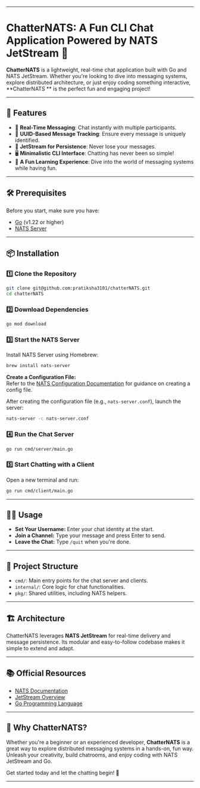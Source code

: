 
---

# **ChatterNATS: A Fun CLI Chat Application Powered by NATS JetStream 🎉**

**ChatterNATS** is a lightweight, real-time chat application built with Go and NATS JetStream. Whether you're looking to
dive into messaging systems, explore distributed architecture, or just enjoy coding something interactive, **ChatterNATS
** is the perfect fun and engaging project!

---

## 🚀 **Features**

- 🌟 **Real-Time Messaging**: Chat instantly with multiple participants.
- 🔗 **UUID-Based Message Tracking**: Ensure every message is uniquely identified.
- 💾 **JetStream for Persistence**: Never lose your messages.
- 🖥️ **Minimalistic CLI Interface**: Chatting has never been so simple!
- 🎉 **A Fun Learning Experience**: Dive into the world of messaging systems while having fun.

---

## 🛠️ **Prerequisites**

Before you start, make sure you have:

- [Go](https://go.dev/dl/) (v1.22 or higher)
- [NATS Server](https://docs.nats.io/running-a-nats-service/introduction/installation)

---

## 📦 **Installation**

### 1️⃣ Clone the Repository

```bash
git clone git@github.com:pratiksha3101/chatterNATS.git
cd chatterNATS
```

### 2️⃣ Download Dependencies

```bash
go mod download
```

### 3️⃣ Start the NATS Server

Install NATS Server using Homebrew:

```bash
brew install nats-server
```  

**Create a Configuration File:**  
Refer to
the [NATS Configuration Documentation](https://docs.nats.io/running-a-nats-service/configuration/resource_management)
for guidance on creating a config file.

After creating the configuration file (e.g., `nats-server.conf`), launch the server:

```bash
nats-server -c nats-server.conf
```

### 4️⃣ Run the Chat Server

```bash
go run cmd/server/main.go
```

### 5️⃣ Start Chatting with a Client

Open a new terminal and run:

```bash
go run cmd/client/main.go
```

---

## 🧑‍💻 **Usage**

- **Set Your Username:** Enter your chat identity at the start.
- **Join a Channel:** Type your message and press Enter to send.
- **Leave the Chat:** Type `/quit` when you're done.

---

## 📂 **Project Structure**

- `cmd/`: Main entry points for the chat server and clients.
- `internal/`: Core logic for chat functionalities.
- `pkg/`: Shared utilities, including NATS helpers.

---

## 🏗️ **Architecture**

ChatterNATS leverages **NATS JetStream** for real-time delivery and message persistence. Its modular and easy-to-follow
codebase makes it simple to extend and adapt.

---

## 📚 **Official Resources**

- [NATS Documentation](https://docs.nats.io/)
- [JetStream Overview](https://docs.nats.io/nats-concepts/jetstream)
- [Go Programming Language](https://go.dev/)

---

## 🎉 **Why ChatterNATS?**

Whether you're a beginner or an experienced developer, **ChatterNATS** is a great way to explore distributed messaging
systems in a hands-on, fun way. Unleash your creativity, build chatrooms, and enjoy coding with NATS JetStream and Go.

Get started today and let the chatting begin! 🚀

---
